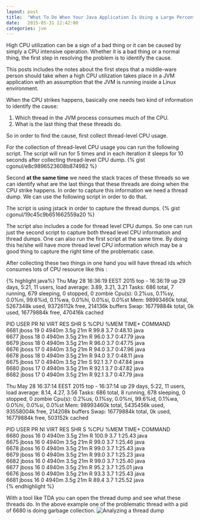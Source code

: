 ```yaml
---
layout: post
title:  "What To Do When Your Java Application Is Using a Large Percentage of CPU ?"
date:   2015-05-31 12:42:00
categories: jvm
---
```


High CPU utilization can be a sign of a bad thing or it can be caused by simply a CPU intensive operation.
Whether it is a bad thing or a normal thing, the first step in resolving the problem is to identify the cause.

This posts includes the notes about the first steps that a middle-ware person should take when a high CPU utilization 
takes place in a JVM application with an assumption that the JVM is running inside a Linux environment.

When the CPU strikes happens, basically one needs two kind of information to identify the cause: 

 1. Which thread in the JVM process consumes much of the CPU.
 2. What is the last thing that these threads do.

So in order to find the cause, first collect thread-level CPU usage.

For the collection of thread-level CPU usage you can run the following script. The script will run for 5 times
and in each iteration it sleeps for 10 seconds after collecting thread-level CPU dump.
{% gist cgonul/e8c9896523608b874982 %}

Second **at the same time** we need the stack traces of these threads so we can identify what are the last things that these threads are doing 
when the CPU strike happens. In order to capture this information we need a thread dump. We can use the following script in order to do
that. 

The script is using jstack in order to capture the thread dumps.
{% gist cgonul/19c45c9b651662559a20 %}

The script also includes a code for thread level CPU dumps. So one can run just the second script to capture both thread level CPU information and thread dumps.
One can also run the first script at the same time. By doing this he/she will have more thread level CPU information which may be a good thing to capture the right time of
the problematic case.

After collecting these two things in one hand you will have thread ids which consumes lots of CPU resource like this :

{% highlight java%}
Thu May 28 16:36:19 EEST 2015
top - 16:36:19 up 29 days,  5:21, 11 users,  load average: 3.89, 3.21, 3.21
Tasks: 686 total,   7 running, 679 sleeping,   0 stopped,   0 zombie
Cpu(s):  0.2%us,  0.1%sy,  0.0%ni, 99.6%id,  0.1%wa,  0.0%hi,  0.0%si,  0.0%st
Mem:  98993460k total,  5267348k used, 93726112k free,   214136k buffers
Swap: 16779884k total,        0k used, 16779884k free,   470416k cached

  PID USER      PR  NI  VIRT  RES  SHR S %CPU %MEM    TIME+  COMMAND                                                                                                                
 6681 jboss     19   0 4940m 3.5g  21m R 99.8  3.7   0:48.10 java                                                                                                                   
 6677 jboss     18   0 4940m 3.5g  21m R 96.0  3.7   0:47.79 java                                                                                                                   
 6679 jboss     18   0 4940m 3.5g  21m R 96.0  3.7   0:47.75 java                                                                                                                   
 6676 jboss     17   0 4940m 3.5g  21m R 94.0  3.7   0:47.96 java                                                                                                                   
 6678 jboss     18   0 4940m 3.5g  21m R 94.0  3.7   0:48.11 java                                                                                                                   
 6675 jboss     17   0 4940m 3.5g  21m S 92.1  3.7   0:47.84 java                                                                                                                   
 6680 jboss     17   0 4940m 3.5g  21m R 92.1  3.7   0:47.82 java                                                                                                                   
 6682 jboss     17   0 4940m 3.5g  21m R 92.1  3.7   0:47.79 java  
 
 Thu May 28 16:37:14 EEST 2015
top - 16:37:14 up 29 days,  5:22, 11 users,  load average: 8.14, 4.27, 3.56
Tasks: 686 total,   8 running, 678 sleeping,   0 stopped,   0 zombie
Cpu(s):  0.2%us,  0.1%sy,  0.0%ni, 99.6%id,  0.1%wa,  0.0%hi,  0.0%si,  0.0%st
Mem:  98993460k total,  5435456k used, 93558004k free,   214208k buffers
Swap: 16779884k total,        0k used, 16779884k free,   503152k cached

  PID USER      PR  NI  VIRT  RES  SHR S %CPU %MEM    TIME+  COMMAND                                                                                                                
 6680 jboss     16   0 4940m 3.5g  21m R 100.9  3.7   1:25.43 java                                                                                                                  
 6675 jboss     16   0 4940m 3.5g  21m R 99.0  3.7   1:25.46 java                                                                                                                   
 6678 jboss     16   0 4940m 3.5g  21m R 99.0  3.7   1:25.43 java                                                                                                                   
 6679 jboss     16   0 4940m 3.5g  21m R 99.0  3.7   1:25.23 java                                                                                                                   
 6682 jboss     16   0 4940m 3.5g  21m R 99.0  3.7   1:25.40 java                                                                                                                   
 6677 jboss     16   0 4940m 3.5g  21m R 95.2  3.7   1:25.01 java                                                                                                                   
 6676 jboss     16   0 4940m 3.5g  21m R 93.3  3.7   1:25.43 java                                                                                                                   
 6681 jboss     16   0 4940m 3.5g  21m R 89.4  3.7   1:25.52 java   
{% endhighlight %}

With a tool like TDA you can open the thread dump and see what these threads do.
In the above example one of the problematic thread with a pid of 6680 is doing garbage collection.
![Analyzing a thread dump](/assets/jvm/analyze_thread_dump_tda.png)